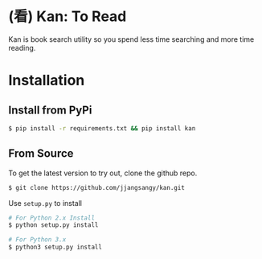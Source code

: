 (看) Kan: To Read
==================

Kan is book search utility so you spend less time searching and more time reading.

# Installation

## Install from PyPi

```sh
$ pip install -r requirements.txt && pip install kan
```

## From Source

To get the latest version to try out, clone the github repo.
```sh
$ git clone https://github.com/jjangsangy/kan.git
```

Use `setup.py` to install
```sh
# For Python 2.x Install
$ python setup.py install

# For Python 3.x
$ python3 setup.py install
```
